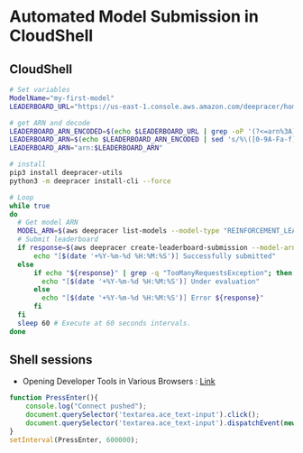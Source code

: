 # Automated Model Submission in CloudShell


## CloudShell
```bash
# Set variables
ModelName="my-first-model"
LEADERBOARD_URL="https://us-east-1.console.aws.amazon.com/deepracer/home?region=us-east-1#league/arn%3Aaws%3Adeepracer%3A%3A%3Aleaderboard%2F02220ebb-d31b-4ee4-856e-091d0277e874"

# get ARN and decode
LEADERBOARD_ARN_ENCODED=$(echo $LEADERBOARD_URL | grep -oP '(?<=arn%3A).*$')
LEADERBOARD_ARN=$(echo $LEADERBOARD_ARN_ENCODED | sed 's/%\([0-9A-Fa-f][0-9A-Fa-f]\)/\\x\1/g' | xargs -0 printf "%b")
LEADERBOARD_ARN="arn:$LEADERBOARD_ARN"

# install
pip3 install deepracer-utils
python3 -m deepracer install-cli --force

# Loop
while true
do
  # Get model ARN
  MODEL_ARN=$(aws deepracer list-models --model-type "REINFORCEMENT_LEARNING" --region us-east-1 --query "Models[?ModelName=='$ModelName'].ModelArn | [0]" --output text)
  # Submit leaderboard
  if response=$(aws deepracer create-leaderboard-submission --model-arn "${MODEL_ARN}" --leaderboard-arn "${LEADERBOARD_ARN}" --region "${AWS_REGION}" --terms-accepted 2>&1); then
      echo "[$(date '+%Y-%m-%d %H:%M:%S')] Successfully submitted"
  else
      if echo "${response}" | grep -q "TooManyRequestsException"; then
        echo "[$(date '+%Y-%m-%d %H:%M:%S')] Under evaluation"
      else
        echo "[$(date '+%Y-%m-%d %H:%M:%S')] Error ${response}"
      fi
  fi
  sleep 60 # Execute at 60 seconds intervals.
done


```

## Shell sessions 
- Opening Developer Tools in Various Browsers : [Link](https://www.computerhope.com/issues/ch002153.htm)

```javascript
function PressEnter(){
    console.log("Connect pushed"); 
    document.querySelector('textarea.ace_text-input').click(); 
    document.querySelector('textarea.ace_text-input').dispatchEvent(new KeyboardEvent('keydown',{'keyCode':13}));
}
setInterval(PressEnter, 600000);  


```


<!-- # Set variables
ModelName="my-first-model"
LEADERBOARD_URL="https://us-east-1.console.aws.amazon.com/deepracer/home?region=us-east-1#league/arn%3Aaws%3Adeepracer%3A%3A%3Aleaderboard%2F02220ebb-d31b-4ee4-856e-091d0277e874"

# get ARN and decode
LEADERBOARD_ARN_ENCODED=$(echo $LEADERBOARD_URL | grep -oP '(?<=arn%3A).*$')
LEADERBOARD_ARN=$(echo $LEADERBOARD_ARN_ENCODED | sed 's/%\([0-9A-Fa-f][0-9A-Fa-f]\)/\\x\1/g' | xargs -0 printf "%b")
LEADERBOARD_ARN="arn:$LEADERBOARD_ARN"

# install
pip3 install deepracer-utils
python3 -m deepracer install-cli --force

# Loop
while true
do
  # Get model ARN
  MODEL_ARN=$(aws deepracer list-models --model-type "REINFORCEMENT_LEARNING" --region us-east-1 --query "Models[?ModelName=='$ModelName'].ModelArn | [0]" --output text)
  # Submit leaderboard
  response=$(aws deepracer create-leaderboard-submission --model-arn "${MODEL_ARN}" --leaderboard-arn "${LEADERBOARD_ARN}" --region "${AWS_REGION}" --terms-accepted 2>&1)
  if [ $? -eq 0 ]; then
    echo "[$(date '+%Y-%m-%d %H:%M:%S')] Successfully submitted"
  else
    if echo "${response}" | grep -q "TooManyRequestsException"; then
      echo "[$(date '+%Y-%m-%d %H:%M:%S')] Under evaluation"
    else
      echo "[$(date '+%Y-%m-%d %H:%M:%S')] Error ${response}"
    fi
  fi
  sleep 60 # Execute at 60 seconds intervals.
done -->








